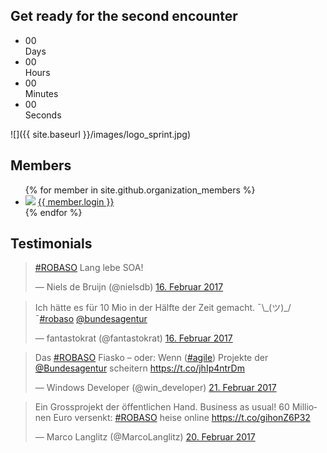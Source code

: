 ## Get ready for the second encounter

<ul id="countdown">
  <li id="days">
    <div class="number">00</div>
    <div class="label">Days</div>
  </li>
  <li id="hours">
    <div class="number">00</div>
    <div class="label">Hours</div>
  </li>
  <li id="minutes">
    <div class="number">00</div>
    <div class="label">Minutes</div>
  </li>
  <li id="seconds">
    <div class="number">00</div>
    <div class="label">Seconds</div>
  </li>
</ul>

![]({{ site.baseurl }}/images/logo_sprint.jpg)

## Members
<ul class="members">
{% for member in site.github.organization_members %}
    <li>
        <img src="{{ member.avatar_url }}">
        <a href="{{ member.html_url }}">{{ member.login }}</a>
    </li>
{% endfor %}
</ul>

## Testimonials
<div class="two-col-grid">
    <div>
        <blockquote class="twitter-tweet" data-lang="de" data-conversation="none" data-cards="hidden">
            <p lang="in" dir="ltr"><a href="https://twitter.com/hashtag/ROBASO?src=hash">#ROBASO</a> Lang lebe SOA!</p>&mdash; Niels de Bruijn
            (@nielsdb) <a href="https://twitter.com/nielsdb/status/832271682043858947">16. Februar 2017</a></blockquote>
    </div>
    <div>
        <blockquote class="twitter-tweet" data-lang="de" data-conversation="none" data-cards="hidden">
            <p lang="de" dir="ltr">Ich hätte es für 10 Mio in der Hälfte der Zeit gemacht. ¯\_(ツ)_/¯<a href="https://twitter.com/hashtag/robaso?src=hash">#robaso</a>                    <a href="https://twitter.com/Bundesagentur">@bundesagentur</a></p>&mdash; fantastokrat (@fantastokrat)
            <a href="https://twitter.com/fantastokrat/status/832288113808519169">16. Februar 2017</a></blockquote>
    </div>
    <div>
        <blockquote class="twitter-tweet" data-lang="de" data-conversation="none" data-cards="hidden">
            <p lang="de" dir="ltr">Das <a href="https://twitter.com/hashtag/ROBASO?src=hash">#ROBASO</a> Fiasko – oder: Wenn (<a href="https://twitter.com/hashtag/agile?src=hash">#agile</a>)
                Projekte der <a href="https://twitter.com/Bundesagentur">@Bundesagentur</a> scheitern <a href="https://t.co/jhIp4ntrDm">https://t.co/jhIp4ntrDm</a></p>&mdash;
            Windows Developer (@win_developer) <a href="https://twitter.com/win_developer/status/834119500895170560">21. Februar 2017</a></blockquote>
    </div>
    <div>
        <blockquote class="twitter-tweet" data-lang="de" data-conversation="none" data-cards="hidden">
            <p lang="de" dir="ltr">Ein Grossprojekt der öffentlichen Hand. Business as usual! 60 Millionen Euro versenkt: <a href="https://twitter.com/hashtag/ROBASO?src=hash">#ROBASO</a>                    heise online <a href="https://t.co/gihonZ6P32">https://t.co/gihonZ6P32</a></p>&mdash; Marco Langlitz
            (@MarcoLanglitz) <a href="https://twitter.com/MarcoLanglitz/status/833611589404196864">20. Februar 2017</a></blockquote>
    </div>
</div>


